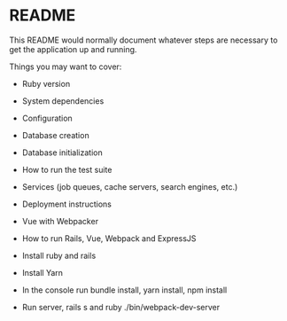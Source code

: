 # README

This README would normally document whatever steps are necessary to get the
application up and running.

Things you may want to cover:

* Ruby version

* System dependencies

* Configuration

* Database creation

* Database initialization

* How to run the test suite

* Services (job queues, cache servers, search engines, etc.)

* Deployment instructions

* Vue with Webpacker

* How to run Rails, Vue, Webpack and ExpressJS

* Install ruby and rails

* Install Yarn

* In the console run bundle install, yarn install, npm install

* Run server, rails s and ruby ./bin/webpack-dev-server

